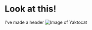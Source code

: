 # Look at this!
I've made a header
![Image of Yaktocat](https://octodex.github.com/images/yaktocat.png)
